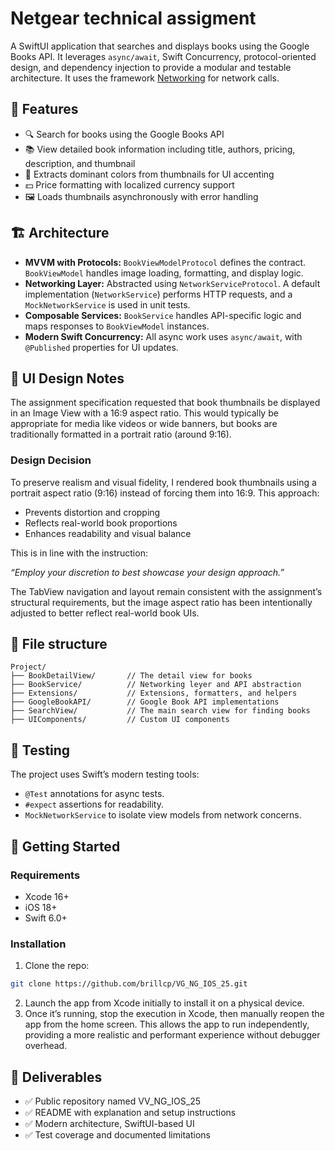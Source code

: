 # Netgear technical assigment

A SwiftUI application that searches and displays books using the Google Books API. It leverages `async/await`, Swift Concurrency, protocol-oriented design, and dependency injection to provide a modular and testable architecture. It uses the framework [Networking](https://github.com/brillcp/networking) for network calls.


## 🧩 Features

- 🔍 Search for books using the Google Books API
- 📚 View detailed book information including title, authors, pricing, description, and thumbnail
- 🌈 Extracts dominant colors from thumbnails for UI accenting
- 💵 Price formatting with localized currency support
- 🖼️ Loads thumbnails asynchronously with error handling


## 🏗 Architecture

- **MVVM with Protocols:** `BookViewModelProtocol` defines the contract. `BookViewModel` handles image loading, formatting, and display logic.
- **Networking Layer:** Abstracted using `NetworkServiceProtocol`. A default implementation (`NetworkService`) performs HTTP requests, and a `MockNetworkService` is used in unit tests.
- **Composable Services:** `BookService` handles API-specific logic and maps responses to `BookViewModel` instances.
- **Modern Swift Concurrency:** All async work uses `async/await`, with `@Published` properties for UI updates.


## 🎨 UI Design Notes

The assignment specification requested that book thumbnails be displayed in an Image View with a 16:9 aspect ratio. This would typically be appropriate for media like videos or wide banners, but books are traditionally formatted in a portrait ratio (around 9:16).

### Design Decision

To preserve realism and visual fidelity, I rendered book thumbnails using a portrait aspect ratio (9:16) instead of forcing them into 16:9. This approach:
- Prevents distortion and cropping
- Reflects real-world book proportions
- Enhances readability and visual balance

This is in line with the instruction:

*“Employ your discretion to best showcase your design approach.”*


The TabView navigation and layout remain consistent with the assignment’s structural requirements, but the image aspect ratio has been intentionally adjusted to better reflect real-world book UIs.


## 📁 File structure
```
Project/
├── BookDetailView/       // The detail view for books
├── BookService/          // Networking leyer and API abstraction
├── Extensions/           // Extensions, formatters, and helpers
├── GoogleBookAPI/        // Google Book API implementations
├── SearchView/           // The main search view for finding books
├── UIComponents/         // Custom UI components
```

## 🧪 Testing

The project uses Swift’s modern testing tools:
-	`@Test` annotations for async tests.
-	`#expect` assertions for readability.
-	`MockNetworkService` to isolate view models from network concerns.

## 🚀 Getting Started

### Requirements

- Xcode 16+
- iOS 18+
- Swift 6.0+

### Installation

1. Clone the repo:
```bash
git clone https://github.com/brillcp/VG_NG_IOS_25.git
```
2. Launch the app from Xcode initially to install it on a physical device.
3. Once it’s running, stop the execution in Xcode, then manually reopen the app from the home screen.
This allows the app to run independently, providing a more realistic and performant experience without debugger overhead.


## 📌 Deliverables
- ✅ Public repository named VV_NG_IOS_25
- ✅ README with explanation and setup instructions
- ✅ Modern architecture, SwiftUI-based UI
- ✅ Test coverage and documented limitations
